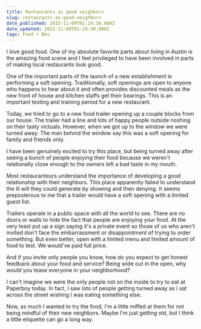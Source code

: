 ```yaml
---
title: Restaurants as good neighbors
slug: restaurants-as-good-neighbors
date_published: 2015-11-09T01:24:30.000Z
date_updated: 2015-11-09T01:24:30.000Z
tags: Food + Bev
---
```


I love good food. One of my absolute favorite parts about living in Austin is the amazing food scene and I feel privileged to have been involved in parts of making local restaurants look good.

One of the important parts of the launch of a new establishment is performing a soft opening. Traditionally, soft openings are open to anyone who happens to hear about it and often provides discounted meals as the new front of house and kitchen staffs get their bearings. This is an important testing and training period for a new restaurant.

Today, we tried to go to a new food trailer opening up a couple blocks from our house. The trailer had a line and lots of happy people outside noshing on their tasty victuals. However, when we got up to the window we were turned away. The man behind the window say this was a soft opening for family and friends only.

I have been genuinely excited to try this place, but being turned away after seeing a bunch of people enjoying their food because we weren't relationally close enough to the owners left a bad taste in my mouth.

Most restauranteurs understand the importance of developing a good relationship with their neighbors. This place apparently failed to understand the ill will they could generate by showing and then denying. It seems preposterous to me that a trailer would have a soft opening with a limited guest list.

Trailers operate in a public space with all the world to see. There are no doors or walls to hide the fact that people are enjoying your food. At the very least put up a sign saying it's a private event so those of us who aren't invited don't face the embarrassment or disappointment of trying to order something. But even better, open with a limited menu and limited amount of food to test. We would've paid full price.

And if you invite only people you know, how do you expect to get honest feedback about your food and service? Being wide out in the open, why would you tease everyone in your neighborhood?

I can't imagine we were the only people not on the inside to try to eat at Paperboy today. In fact, I saw lots of people getting turned away as I sat across the street wishing I was eating something else.

Now, as much I wanted to try the food, I'm a little miffed at them for not being mindful of their new neighbors. Maybe I'm just getting old, but I think a little etiquette can go a long way.
